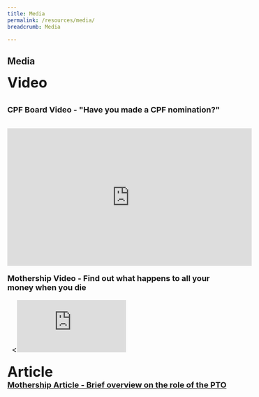 ```yaml
---
title: Media
permalink: /resources/media/
breadcrumb: Media

---
```

Media
---
<font size="6"><b>Video</b><br>
 
<font size="4"><b>CPF Board Video  - "Have you made a CPF nomination?"</b>
<div class="bp-youtube">
 
 <iframe width="560" height="315" src="https://www.youtube.com/embed/cj6w1hjQSGs" title="YouTube video player" frameborder="0" allow="accelerometer; autoplay; clipboard-write; encrypted-media; gyroscope; picture-in-picture" allowfullscreen></iframe>
 
<font size="4"><b>Mothership Video  - Find out what happens to all your money when you die</b>
<div class="bp-youtube">
  
<<iframe width="250" height="120" src="https://www.youtube.com/embed/Me25x26d5mc" title="YouTube video player" frameborder="0" allow="accelerometer; autoplay; clipboard-write; encrypted-media; gyroscope; picture-in-picture" allowfullscreen></iframe>

</div><br>
<font size="6"><b>Article</b><br>
<font size="4"><b><a href = "https://mothership.sg/2021/04/pto-civil-servant-track-nok/" target = "_blank"> Mothership Article - Brief overview on the role of the PTO</a></b>
